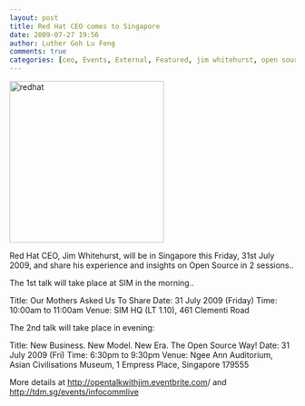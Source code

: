 ```yaml
---
layout: post
title: Red Hat CEO comes to Singapore
date: 2009-07-27 19:56
author: Luther Goh Lu Feng
comments: true
categories: [ceo, Events, External, Featured, jim whitehurst, open source, red hat]
---
```

<a href="http://linuxNUS.org/wp-content/uploads/2009/07/redhat.jpg"><img src="http://linuxNUS.org/wp-content/uploads/2009/07/redhat.jpg" alt="redhat" title="redhat" width="272" height="285" class="aligncenter size-full wp-image-668" /></a>

Red Hat CEO, Jim Whitehurst, will be in Singapore this Friday, 31st July 2009, and share his experience and insights on Open Source in 2 sessions..

The 1st talk will take place at SIM in the morning..

Title:    Our Mothers Asked Us To Share
Date:   31 July 2009 (Friday)
Time:   10:00am to 11:00am
Venue: SIM HQ (LT 1.10), 461 Clementi Road

The 2nd talk will take place in evening:

Title: New Business. New Model. New Era. The Open Source Way!
Date: 31 July 2009 (Fri)
Time: 6:30pm to 9:30pm
Venue: Ngee Ann Auditorium, Asian Civilisations Museum, 1 Empress Place, Singapore 179555

More details at <a href="http://opentalkwithjim.eventbrite.com">http://opentalkwithjim.eventbrite.com</a>/ and <a href="http://tdm.sg/events/infocommlive">http://tdm.sg/events/infocommlive</a>
